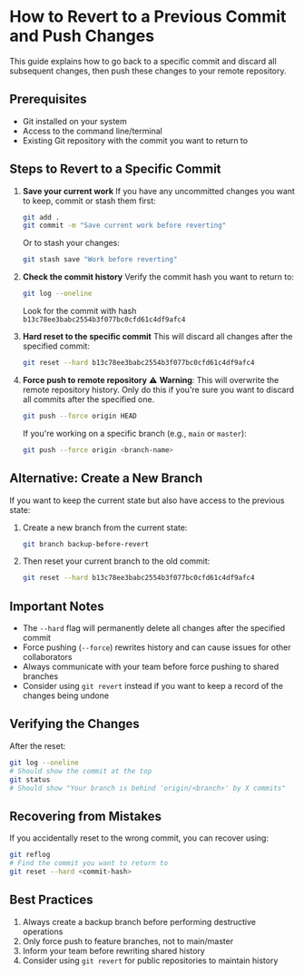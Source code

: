 # How to Revert to a Previous Commit and Push Changes

This guide explains how to go back to a specific commit and discard all subsequent changes, then push these changes to your remote repository.

## Prerequisites
- Git installed on your system
- Access to the command line/terminal
- Existing Git repository with the commit you want to return to

## Steps to Revert to a Specific Commit

1. **Save your current work**
   If you have any uncommitted changes you want to keep, commit or stash them first:
   ```bash
   git add .
   git commit -m "Save current work before reverting"
   ```
   Or to stash your changes:
   ```bash
   git stash save "Work before reverting"
   ```

2. **Check the commit history**
   Verify the commit hash you want to return to:
   ```bash
   git log --oneline
   ```
   Look for the commit with hash `b13c78ee3babc2554b3f077bc0cfd61c4df9afc4`

3. **Hard reset to the specific commit**
   This will discard all changes after the specified commit:
   ```bash
   git reset --hard b13c78ee3babc2554b3f077bc0cfd61c4df9afc4
   ```

4. **Force push to remote repository**
   ⚠️ **Warning**: This will overwrite the remote repository history. Only do this if you're sure you want to discard all commits after the specified one.

   ```bash
   git push --force origin HEAD
   ```

   If you're working on a specific branch (e.g., `main` or `master`):
   ```bash
   git push --force origin <branch-name>
   ```

## Alternative: Create a New Branch

If you want to keep the current state but also have access to the previous state:

1. Create a new branch from the current state:
   ```bash
   git branch backup-before-revert
   ```

2. Then reset your current branch to the old commit:
   ```bash
   git reset --hard b13c78ee3babc2554b3f077bc0cfd61c4df9afc4
   ```

## Important Notes

- The `--hard` flag will permanently delete all changes after the specified commit
- Force pushing (`--force`) rewrites history and can cause issues for other collaborators
- Always communicate with your team before force pushing to shared branches
- Consider using `git revert` instead if you want to keep a record of the changes being undone

## Verifying the Changes

After the reset:

```bash
git log --oneline
# Should show the commit at the top
git status
# Should show "Your branch is behind 'origin/<branch>' by X commits"
```

## Recovering from Mistakes

If you accidentally reset to the wrong commit, you can recover using:

```bash
git reflog
# Find the commit you want to return to
git reset --hard <commit-hash>
```

## Best Practices

1. Always create a backup branch before performing destructive operations
2. Only force push to feature branches, not to main/master
3. Inform your team before rewriting shared history
4. Consider using `git revert` for public repositories to maintain history
